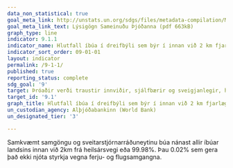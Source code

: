 ```yaml
---
data_non_statistical: true
goal_meta_link: http://unstats.un.org/sdgs/files/metadata-compilation/Metadata-Goal-9.pdf
goal_meta_link_text: Lýsigögn Sameinuðu Þjóðanna (pdf 663kB)
graph_type: line
indicator: 9.1.1
indicator_name: Hlutfall íbúa í dreifbýli sem býr í innan við 2 km fjarlægð frá heilsársvegi.
indicator_sort_order: 09-01-01
layout: indicator
permalink: /9-1-1/
published: true
reporting_status: complete
sdg_goal: '9'
target: Þróaðir verði traustir innviðir, sjálfbærir og sveigjanlegir, hvort sem er staðbundnir eða yfir landamæri, í því skyni að styðja við efnahagsþróun og velmegun þar sem lögð verði áhersla á jafnt aðgengi á viðráðanlegu verði fyrir alla.
target_id: '9.1'
graph_title: Hlutfall íbúa í dreifbýli sem býr í innan við 2 km fjarlægð frá heilsársvegi.
un_custodian_agency: Alþjóðabankinn (World Bank)
un_designated_tier: '3'

---
```


Samkvæmt samgöngu og sveitarstjórnarráðuneytinu búa nánast allir íbúar landsins innan við 2km frá heilsársvegi eða 99.98%. Þau 0.02% sem gera það ekki njóta styrkja vegna ferju- og flugsamgangna. 

